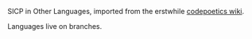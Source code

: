 SICP in Other Languages, imported from the erstwhile [codepoetics wiki](http://codepoetics.com/wiki/index.php?title=Topics:SICP_in_other_languages).

Languages live on branches.